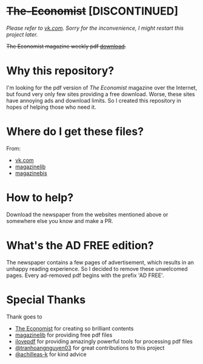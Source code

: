 # ~~The-Economist~~ **[DISCONTINUED]**
*Please refer to [vk.com](https://vk.com/theeconomist_news). Sorry for the inconvenience, I might restart this project later.*

~~The Economist magazine weekly pdf [download](https://github.com/lry127/The-Economist/archive/refs/heads/main.zip).~~


# Why this repository?
I'm looking for the pdf version of *The Economist* magazine over the Internet, but found very only few sites providing a free download. Worse, these sites have annoying ads and download limits. So I created this repository in hopes of helping those who need it.

# Where do I get these files?
From:
- [vk.com](https://vk.com/theeconomist_news)
- [magazinelib](https://magazinelib.com/?s=the+economist)
- [magazinebis](https://magazinebis.com/?s=The+Economist)

# How to help?
Download the newspaper from the websites mentioned above or somewhere else you know and make a PR.

# What's the AD FREE edition?
The newspaper contains a few pages of advertisement, which results in an unhappy reading experience. So I decided to remove these unwelcomed pages. Every ad-removed pdf begins with the prefix 'AD FREE'.

# Special Thanks
Thank goes to 
- [The Economist](https://www.economist.com/) for creating so brilliant contents
- [magazinelib](https://magazinelib.com/?s=the+economist) for providing free pdf files
- [ilovepdf](https://www.ilovepdf.com/) for providing amazingly powerful tools for processing pdf files
- [@tranhoangnguyen03](https://github.com/tranhoangnguyen03) for great contributions to this project
- [@achilleas-k](https://github.com/achilleas-k) for kind advice
